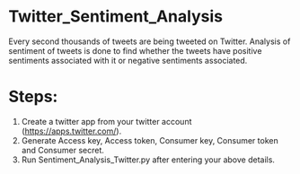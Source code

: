 # Twitter_Sentiment_Analysis

Every second thousands of tweets are being tweeted on Twitter. Analysis of sentiment of tweets is done to find whether the tweets have positive sentiments associated with it or negative sentiments associated.

# Steps:

1. Create a twitter app from your twitter account (https://apps.twitter.com/).
2. Generate Access key, Access token, Consumer key, Consumer token and Consumer secret.
3. Run Sentiment_Analysis_Twitter.py after entering your above details.
